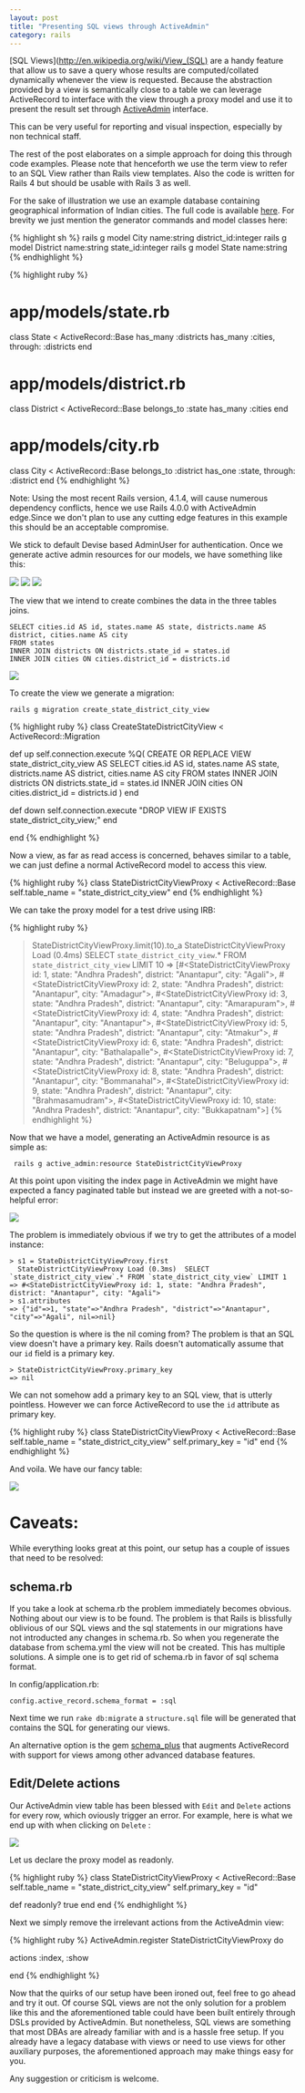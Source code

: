 ```yaml
---
layout: post
title: "Presenting SQL views through ActiveAdmin"
category: rails
---
```

[SQL Views](http://en.wikipedia.org/wiki/View_(SQL) are a handy feature that allow us to
save a query whose results are computed/collated dynamically whenever the view is requested.
Because the abstraction provided by a view is semantically close to a table we can leverage
ActiveRecord to interface with the view through a proxy model and use it to
present the result set through [ActiveAdmin](http://activeadmin.info) interface.

This can be very useful for reporting and visual inspection, especially by
non technical staff.

The rest of the post elaborates on a simple approach for doing this through
code examples. Please note that henceforth we use the term view
to refer to an SQL View rather than Rails view templates. Also the code is
written for Rails 4 but should be usable with Rails 3 as well.

For the sake of illustration we use an example database containing
geographical information of Indian cities. The full code is available [here](http://lorefnon.me/rails/2014/07/13/presenting-sql-views-through-active-admin.html).
For brevity we just mention the generator commands and
model classes here:

{% highlight sh %}
rails g model City name:string district_id:integer
rails g model District name:string state_id:integer
rails g model State name:string
{% endhighlight %}

{% highlight ruby %}
# app/models/state.rb
class State < ActiveRecord::Base
  has_many :districts
  has_many :cities, through: :districts
end

# app/models/district.rb
class District < ActiveRecord::Base
  belongs_to :state
  has_many :cities
end

# app/models/city.rb
class City < ActiveRecord::Base
  belongs_to :district
  has_one :state, through: :district
end
{% endhighlight %}

Note: Using the most recent Rails version, 4.1.4, will cause numerous dependency
conflicts, hence we use Rails 4.0.0 with ActiveAdmin edge.Since we don't plan
to use any cutting edge features in this example this should be an acceptable
compromise.

We stick to default Devise based AdminUser for authentication. Once we generate
active admin resources for our models, we have something like this:

<img src="/images/active_admin_states.png" />
<img src="/images/active_admin_districts.png" />
<img src="/images/active_admin_cities.png" />

The view that we intend to create combines the data in the three tables
joins.

    SELECT cities.id AS id, states.name AS state, districts.name AS district, cities.name AS city
    FROM states
    INNER JOIN districts ON districts.state_id = states.id
    INNER JOIN cities ON cities.district_id = districts.id

<img src="/images/joins_states.png" />

To create the view we generate a migration:

    rails g migration create_state_district_city_view

{% highlight ruby %}
class CreateStateDistrictCityView < ActiveRecord::Migration

  def up
    self.connection.execute %Q( CREATE OR REPLACE VIEW state_district_city_view AS
      SELECT cities.id AS id, states.name AS state, districts.name AS district, cities.name AS city
      FROM states
      INNER JOIN districts ON districts.state_id = states.id
      INNER JOIN cities ON cities.district_id = districts.id
    )
  end

  def down
    self.connection.execute "DROP VIEW IF EXISTS state_district_city_view;"
  end

end
{% endhighlight %}

Now a view, as far as read access is concerned, behaves similar to a table, we
can just define a normal ActiveRecord model to access this view.

{% highlight ruby %}
class StateDistrictCityViewProxy < ActiveRecord::Base
    self.table_name = "state_district_city_view"
end
{% endhighlight %}

We can take the proxy model for a test drive using IRB:

{% highlight ruby %}
> StateDistrictCityViewProxy.limit(10).to_a
  StateDistrictCityViewProxy Load (0.4ms)  SELECT `state_district_city_view`.* FROM `state_district_city_view` LIMIT 10
=> [#<StateDistrictCityViewProxy id: 1, state: "Andhra Pradesh", district: "Anantapur", city: "Agali">, #<StateDistrictCityViewProxy id: 2, state: "Andhra Pradesh", district: "Anantapur", city: "Amadagur">, #<StateDistrictCityViewProxy id: 3, state: "Andhra Pradesh", district: "Anantapur", city: "Amarapuram">, #<StateDistrictCityViewProxy id: 4, state: "Andhra Pradesh", district: "Anantapur", city: "Anantapur">, #<StateDistrictCityViewProxy id: 5, state: "Andhra Pradesh", district: "Anantapur", city: "Atmakur">, #<StateDistrictCityViewProxy id: 6, state: "Andhra Pradesh", district: "Anantapur", city: "Bathalapalle">, #<StateDistrictCityViewProxy id: 7, state: "Andhra Pradesh", district: "Anantapur", city: "Beluguppa">, #<StateDistrictCityViewProxy id: 8, state: "Andhra Pradesh", district: "Anantapur", city: "Bommanahal">, #<StateDistrictCityViewProxy id: 9, state: "Andhra Pradesh", district: "Anantapur", city: "Brahmasamudram">, #<StateDistrictCityViewProxy id: 10, state: "Andhra Pradesh", district: "Anantapur", city: "Bukkapatnam">]
{% endhighlight %}

Now that we have a model, generating an ActiveAdmin resource is as simple as:
 
     rails g active_admin:resource StateDistrictCityViewProxy

At this point upon visiting the index page in ActiveAdmin we might have expected
a fancy paginated table but instead we are greeted with a not-so-helpful error:

<img src="/images/err1.png"/>

The problem is immediately obvious if we try to get the attributes of a model instance:

    > s1 = StateDistrictCityViewProxy.first
      StateDistrictCityViewProxy Load (0.3ms)  SELECT `state_district_city_view`.* FROM `state_district_city_view` LIMIT 1
    => #<StateDistrictCityViewProxy id: 1, state: "Andhra Pradesh", district: "Anantapur", city: "Agali">
    > s1.attributes
    => {"id"=>1, "state"=>"Andhra Pradesh", "district"=>"Anantapur", "city"=>"Agali", nil=>nil}

So the question is where is the nil coming from? The problem is that an SQL view doesn't have a primary key. Rails doesn't automatically
assume that our `id` field is a primary key.

    > StateDistrictCityViewProxy.primary_key
    => nil
    
We can not somehow add a primary key to an SQL view, that is utterly pointless. However we can force ActiveRecord to use the `id` attribute
as primary key.

{% highlight ruby %}
class StateDistrictCityViewProxy < ActiveRecord::Base
  self.table_name = "state_district_city_view"
  self.primary_key = "id"
end
{% endhighlight %}

And voila. We have our fancy table:

<img src="/images/active_admin_view.png"/>

# Caveats:

While everything looks great at this point, our setup has a couple of issues that need to be resolved:

## schema.rb

If you take a look at schema.rb the problem immediately becomes obvious. Nothing about our view is to be found.
The problem is that Rails is blissfully oblivious of our SQL views and the sql statements
in our migrations have not introducted any changes in schema.rb. So when you regenerate the database from
schema.yml the view will not be created. This has multiple solutions. A simple one
is to get rid of schema.rb in favor of sql schema format.

In config/application.rb:

    config.active_record.schema_format = :sql

Next time we run `rake db:migrate` a `structure.sql` file will be generated that contains the SQL
for generating our views.

An alternative option is the gem [schema_plus](https://github.com/lomba/schema_plus) that augments ActiveRecord
with support for views among other advanced database features.

## Edit/Delete actions

Our ActiveAdmin view table has been blessed with `Edit` and `Delete` actions for every row, which
oviously trigger an error. For example, here is what we end up with when clicking on `Delete` :

<img src="/images/err2.png"/>

Let us declare the proxy model as readonly. 

{% highlight ruby %}
class StateDistrictCityViewProxy < ActiveRecord::Base
  self.table_name = "state_district_city_view"
  self.primary_key = "id"

  def readonly?
    true
  end
end
{% endhighlight %}

Next we simply remove the irrelevant actions from the ActiveAdmin view:

{% highlight ruby %}
ActiveAdmin.register StateDistrictCityViewProxy do

  actions :index, :show
  
end
{% endhighlight %}

Now that the quirks of our setup have been ironed out, feel free to go ahead and try it out.
Of course SQL views are not the only solution for a problem like this and the aforementioned table could have been
built entirely through DSLs provided by ActiveAdmin. But nonetheless, SQL views are something that
most DBAs are already familiar with and is a hassle free setup. If you already have a legacy database
with views or need to use views for other auxiliary purposes, the aforementioned approach may make
things easy for you.

Any suggestion or criticism is welcome.
